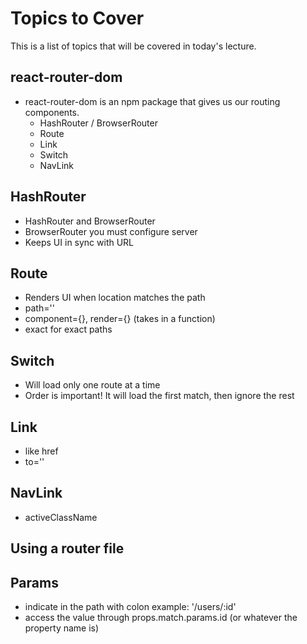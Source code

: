 # Topics to Cover
This is a list of topics that will be covered in today's lecture.

## react-router-dom
- react-router-dom is an npm package that gives us our routing components.
  - HashRouter / BrowserRouter
  - Route
  - Link
  - Switch
  - NavLink
  
## HashRouter
- HashRouter and BrowserRouter
- BrowserRouter you must configure server
- Keeps UI in sync with URL

## Route
- Renders UI when location matches the path
- path=''
- component={}, render={} (takes in a function)
- exact for exact paths

## Switch
- Will load only one route at a time
- Order is important! It will load the first match, then ignore the rest

## Link
- like href
- to=''

## NavLink
- activeClassName

## Using a router file

## Params
- indicate in the path with colon example: '/users/:id'
- access the value through props.match.params.id (or whatever the property name is)
